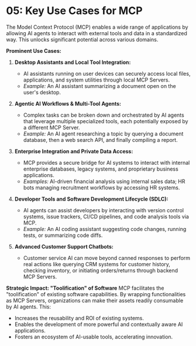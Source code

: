 # 05: Key Use Cases for MCP

The Model Context Protocol (MCP) enables a wide range of applications by allowing AI agents to interact with external tools and data in a standardized way. This unlocks significant potential across various domains.

**Prominent Use Cases:**

1.  **Desktop Assistants and Local Tool Integration:**
    *   AI assistants running on user devices can securely access local files, applications, and system utilities through local MCP Servers.
    *   *Example:* An AI assistant summarizing a document open on the user's desktop.

2.  **Agentic AI Workflows & Multi-Tool Agents:**
    *   Complex tasks can be broken down and orchestrated by AI agents that leverage multiple specialized tools, each potentially exposed by a different MCP Server.
    *   *Example:* An AI agent researching a topic by querying a document database, then a web search API, and finally compiling a report.

3.  **Enterprise Integration and Private Data Access:**
    *   MCP provides a secure bridge for AI systems to interact with internal enterprise databases, legacy systems, and proprietary business applications.
    *   *Examples:* AI-driven financial analysis using internal sales data; HR bots managing recruitment workflows by accessing HR systems.

4.  **Developer Tools and Software Development Lifecycle (SDLC):**
    *   AI agents can assist developers by interacting with version control systems, issue trackers, CI/CD pipelines, and code analysis tools via MCP.
    *   *Example:* An AI coding assistant suggesting code changes, running tests, or summarizing code diffs.

5.  **Advanced Customer Support Chatbots:**
    *   Customer service AI can move beyond canned responses to perform real actions like querying CRM systems for customer history, checking inventory, or initiating orders/returns through backend MCP Servers.

**Strategic Impact: "Toolification" of Software**
MCP facilitates the "toolification" of existing software capabilities. By wrapping functionalities as MCP Servers, organizations can make their assets readily consumable by AI agents. This:
*   Increases the reusability and ROI of existing systems.
*   Enables the development of more powerful and contextually aware AI applications.
*   Fosters an ecosystem of AI-usable tools, accelerating innovation.
